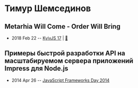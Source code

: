 # Тимур Шемсединов

## Metarhia Will Come - Order Will Bring
- 2018 Feb 22 -- [KyivJS 17](https://youtu.be/pFULDKyyqp8)  | [:notebook:](https://www.slideshare.net/tshemsedinov/metarhia-kievjs-22feb2018)  
## Примеры быстрой разработки API на масштабируемом сервера приложений Impress для Node.js
- 2014 Apr 26 -- [JavaScript Frameworks Day 2014](https://frameworksdays.com/event/js-frameworks-day-2014/review/impress-dlia-node-js)    
